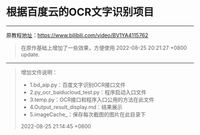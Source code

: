 # 根据百度云的OCR文字识别项目
---
原教程[地址](https://www.bilibili.com/video/BV1YA4115762)：https://www.bilibili.com/video/BV1YA4115762

>在原作基础上增加了一些效果，方便使用
>2022-08-25 20:21:27 +0800 update.


---
>增加文件说明：
>- 1.bd_aip.py：百度文字识别OCR接口文件
>- 2.py_ocr_baiducloud_test.py：程序启动入口文件
>- 3.temp.py：OCR接口和程序入口公用的方法在此文件
>- 4.Output_result_display.md：结果展示
>- 5.imageCache_：保存每次截图的图片在此目录下
>
>2022-08-25 21:14:45 +0800
>


